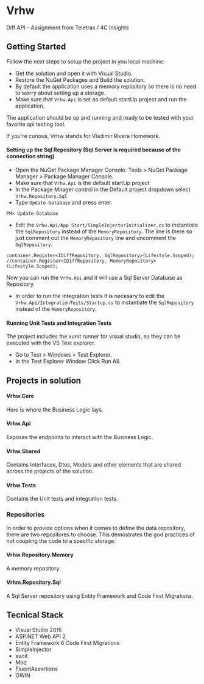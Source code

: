 # Vrhw
Diff API - Assignment from Teletrax / 4C Insights

## Getting Started
Follow the next steps to setup the project in you local machine:
* Get the solution and open it with Visual Studio.
* Restore the NuGet Packages and Build the solution.
* By default the application uses a memory repository so there is no need to worry about setting up a storage.
* Make sure that ```Vrhw.Api``` is set as default startUp project and run the application.

The application should be up and running and ready to be tested with your favorite api testing tool.

If you're curious, Vrhw stands for Vladimir Rivera Homework.

#### Setting up the Sql Repository (Sql Server is required because of the connection string)
* Open the NuGet Package Manager Console. Tools > NuGet Package Manager > Package Manager Console.
* Make sure that ```Vrhw.Api``` is the default startUp project
* In the Package Mnager control in the Default project dropdown select ```Vrhw.Repository.Sql```
* Type ```Update-Database``` and press enter.
```
PM> Update-Database
```
* Edit the ```Vrhw.Api/App_Start/SimpleInjectorInitializer.cs``` to instantiate the ```SqlRepository``` instead of the 
```MemoryRepository```. The line is there so just comment out the ```MemoryRepository``` line and uncomment 
the ```SqlRepository```.
```
container.Register<IDiffRepository, SqlRepository>(Lifestyle.Scoped);
//container.Register<IDiffRepository, MemoryRepository>(Lifestyle.Scoped);
```
Now you can run the ```Vrhw.Api``` and it will use a Sql Server Database as Repository.
* In order to run the integration tests it is necesary to edit the ```Vrhw.Api/IntegrationTests/Startup.cs``` to instantiate the 
```SqlRepository``` instead of the ```MemoryRepository```.

#### Running Unit Tests and Integration Tests
The project includes the xunit runner for visual studio, so they can be executed with the VS Test explorer.
* Go to Test > Windows > Test Explorer.
* In the Test Explorer Window Click Run All.

## Projects in solution

#### Vrhw.Core
Here is where the Business Logic lays.

#### Vrhw.Api
Exposes the endpoints to interact with the Business Logic.

#### Vrhw.Shared
Contains Interfaces, Dtos, Models and other elements that are shared across the projects of the solution.

#### Vrhw.Tests
Contains the Unit tests and integration tests.

### Repositories
In order to provide options when it comes to define the data repository, there are two repositores to choose.
This demostrates the god practices of not coupling the code to a specific storage.

#### Vrhw.Repository.Memory
A memory repository.

#### Vrhm.Repository.Sql
A Sql Server repository using Entity Framework and Code First Migrations.

## Tecnical Stack
* Visual Studio 2015
* ASP.NET Web API 2
* Entity Framework 6 Code First Migrations
* SimpleInjector
* xunit
* Moq
* FluentAssertions
* OWIN

